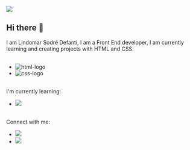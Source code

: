 ![](https://komarev.com/ghpvc/?username=LindomarSodreDefanti)
## Hi there 👋

I am Lindomar Sodré Defanti, I am a Front End developer, I am currently learning and creating projects with HTML and CSS.
<br>
<br>
- <img src="https://img.shields.io/badge/HTML5-E34F26?style=for-the-badge&logo=html5&logoColor=white" alt="html-logo" />
- <img src="https://img.shields.io/badge/CSS3-1572B6?style=for-the-badge&logo=css3&logoColor=white" alt="css-logo" />
<br>
I'm currently learning:

- <img src="https://img.shields.io/badge/javascript-%23323330.svg?style=for-the-badge&logo=javascript&logoColor=%23F7DF1E)" />
<br>
Connect with me:
<br>

- <a href="https://www.linkedin.com/in/lindomar-s-defanti-574ab6341"> <img src="https://img.shields.io/badge/linkedin-%230077B5.svg?style=for-the-badge&logo=linkedin&logoColor=white)" />
- <a href="https://www.instagram.com/mr.defanti/"> <img src="https://img.shields.io/badge/Instagram-%23E4405F.svg?style=for-the-badge&logo=Instagram&logoColor=white" />
<br>
<br>

